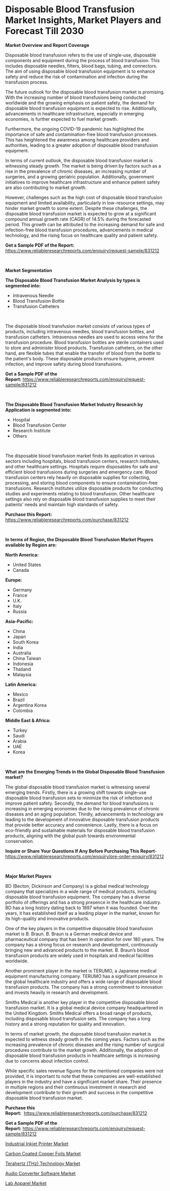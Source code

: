 <p><h1>Disposable Blood Transfusion Market Insights, Market Players and Forecast Till 2030</h1></p><p><strong>Market Overview and Report Coverage</strong></p>
<p><p>Disposable blood transfusion refers to the use of single-use, disposable components and equipment during the process of blood transfusion. This includes disposable needles, filters, blood bags, tubing, and connectors. The aim of using disposable blood transfusion equipment is to enhance safety and reduce the risk of contamination and infection during the transfusion process.</p><p>The future outlook for the disposable blood transfusion market is promising. With the increasing number of blood transfusions being conducted worldwide and the growing emphasis on patient safety, the demand for disposable blood transfusion equipment is expected to rise. Additionally, advancements in healthcare infrastructure, especially in emerging economies, is further expected to fuel market growth.</p><p>Furthermore, the ongoing COVID-19 pandemic has highlighted the importance of safe and contamination-free blood transfusion processes. This has heightened the awareness among healthcare providers and authorities, leading to a greater adoption of disposable blood transfusion equipment.</p><p>In terms of current outlook, the disposable blood transfusion market is witnessing steady growth. The market is being driven by factors such as a rise in the prevalence of chronic diseases, an increasing number of surgeries, and a growing geriatric population. Additionally, government initiatives to improve healthcare infrastructure and enhance patient safety are also contributing to market growth.</p><p>However, challenges such as the high cost of disposable blood transfusion equipment and limited availability, particularly in low-resource settings, may hinder market growth to some extent. Despite these challenges, the disposable blood transfusion market is expected to grow at a significant compound annual growth rate (CAGR) of 14.5% during the forecasted period. This growth can be attributed to the increasing demand for safe and infection-free blood transfusion procedures, advancements in medical technology, and the rising focus on healthcare quality and patient safety.</p></p>
<p><strong>Get a Sample PDF of the Report:</strong> <a href="https://www.reliableresearchreports.com/enquiry/request-sample/831212">https://www.reliableresearchreports.com/enquiry/request-sample/831212</a></p>
<p>&nbsp;</p>
<p><strong>Market Segmentation</strong></p>
<p><strong>The Disposable Blood Transfusion Market Analysis by types is segmented into:</strong></p>
<p><ul><li>Intravenous Needle</li><li>Blood Transfusion Bottle</li><li>Transfusion Catheters</li></ul></p>
<p>&nbsp;</p>
<p><p>The disposable blood transfusion market consists of various types of products, including intravenous needles, blood transfusion bottles, and transfusion catheters. Intravenous needles are used to access veins for the transfusion procedure. Blood transfusion bottles are sterile containers used to store and administer blood products. Transfusion catheters, on the other hand, are flexible tubes that enable the transfer of blood from the bottle to the patient's body. These disposable products ensure hygiene, prevent infection, and improve safety during blood transfusions.</p></p>
<p><strong>Get a Sample PDF of the Report:</strong>&nbsp;<a href="https://www.reliableresearchreports.com/enquiry/request-sample/831212">https://www.reliableresearchreports.com/enquiry/request-sample/831212</a></p>
<p>&nbsp;</p>
<p><strong>The Disposable Blood Transfusion Market Industry Research by Application is segmented into:</strong></p>
<p><ul><li>Hospital</li><li>Blood Transfusion Center</li><li>Research Institute</li><li>Others</li></ul></p>
<p>&nbsp;</p>
<p><p>The disposable blood transfusion market finds its application in various sectors including hospitals, blood transfusion centers, research institutes, and other healthcare settings. Hospitals require disposables for safe and efficient blood transfusions during surgeries and emergency care. Blood transfusion centers rely heavily on disposable supplies for collecting, processing, and storing blood components to ensure contamination-free transfusions. Research institutes utilize disposable products for conducting studies and experiments relating to blood transfusion. Other healthcare settings also rely on disposable blood transfusion supplies to meet their patients' needs and maintain high standards of safety.</p></p>
<p><strong>Purchase this Report:</strong>&nbsp; <a href="https://www.reliableresearchreports.com/purchase/831212">https://www.reliableresearchreports.com/purchase/831212</a></p>
<p>&nbsp;</p>
<p><strong>In terms of Region, the Disposable Blood Transfusion Market Players available by Region are:</strong></p>
<p>
    <p> <strong> North America: </strong>
        <ul>
            <li>United States</li>
            <li>Canada</li>
        </ul>
        </p> 
    <p> <strong> Europe: </strong>
        <ul>
            <li>Germany</li>
            <li>France</li>
            <li>U.K.</li>
            <li>Italy</li>
            <li>Russia</li>
        </ul>
        </p> 
    <p> <strong> Asia-Pacific: </strong>
        <ul>
            <li>China</li>
            <li>Japan</li>
            <li>South Korea</li>
            <li>India</li>
            <li>Australia</li>
            <li>China Taiwan</li>
            <li>Indonesia</li>
            <li>Thailand</li>
            <li>Malaysia</li>
        </ul>
        </p> 
    <p> <strong> Latin America: </strong>
        <ul>
            <li>Mexico</li>
            <li>Brazil</li>
            <li>Argentina Korea</li>
            <li>Colombia</li>
        </ul>
        </p> 
    <p> <strong> Middle East & Africa: </strong>
        <ul>
            <li>Turkey</li>
            <li>Saudi</li>
            <li>Arabia</li>
            <li>UAE</li>
            <li>Korea</li>
        </ul>
    </p>
    </p>
<p>&nbsp;</p>
<p><strong>What are the Emerging Trends in the Global Disposable Blood Transfusion market?</strong></p>
<p><p>The global disposable blood transfusion market is witnessing several emerging trends. Firstly, there is a growing shift towards single-use disposable blood transfusion sets to minimize the risk of infection and improve patient safety. Secondly, the demand for blood transfusions is increasing in emerging economies due to the rising prevalence of chronic diseases and an aging population. Thirdly, advancements in technology are leading to the development of innovative disposable transfusion products that provide better accuracy and convenience. Lastly, there is a focus on eco-friendly and sustainable materials for disposable blood transfusion products, aligning with the global push towards environmental conservation.</p></p>
<p><strong>Inquire or Share Your Questions If Any Before Purchasing This Report</strong>- <a href="https://www.reliableresearchreports.com/enquiry/pre-order-enquiry/831212">https://www.reliableresearchreports.com/enquiry/pre-order-enquiry/831212</a></p>
<p>&nbsp;</p>
<p><strong>Major Market Players</strong></p>
<p><p>BD (Becton, Dickinson and Company) is a global medical technology company that specializes in a wide range of medical products, including disposable blood transfusion equipment. The company has a diverse portfolio of offerings and has a strong presence in the healthcare industry. BD has a long history dating back to 1897 when it was founded. Over the years, it has established itself as a leading player in the market, known for its high-quality and innovative products.</p><p>One of the key players in the competitive disposable blood transfusion market is B. Braun. B. Braun is a German medical device and pharmaceutical company that has been in operation for over 180 years. The company has a strong focus on research and development, continuously bringing new and advanced products to the market. B. Braun’s blood transfusion products are widely used in hospitals and medical facilities worldwide.</p><p>Another prominent player in the market is TERUMO, a Japanese medical equipment manufacturing company. TERUMO has a significant presence in the global healthcare industry and offers a wide range of disposable blood transfusion products. The company has a strong commitment to innovation and invests heavily in research and development.</p><p>Smiths Medical is another key player in the competitive disposable blood transfusion market. It is a global medical device company headquartered in the United Kingdom. Smiths Medical offers a broad range of products, including disposable blood transfusion sets. The company has a long history and a strong reputation for quality and innovation. </p><p>In terms of market growth, the disposable blood transfusion market is expected to witness steady growth in the coming years. Factors such as the increasing prevalence of chronic diseases and the rising number of surgical procedures contribute to the market growth. Additionally, the adoption of disposable blood transfusion products in healthcare settings is increasing due to concerns about infection control.</p><p>While specific sales revenue figures for the mentioned companies were not provided, it is important to note that these companies are well-established players in the industry and have a significant market share. Their presence in multiple regions and their continuous investment in research and development contribute to their growth and success in the competitive disposable blood transfusion market.</p></p>
<p><strong>Purchase this Report:</strong>&nbsp;&nbsp;<a href="https://www.reliableresearchreports.com/purchase/831212">https://www.reliableresearchreports.com/purchase/831212</a></p>
<p></p>
<p><strong>Get a Sample PDF of the Report:</strong>&nbsp;<a href="https://www.reliableresearchreports.com/enquiry/request-sample/831212">https://www.reliableresearchreports.com/enquiry/request-sample/831212</a></p>
<p><p><a href="https://medium.com/@stephenarmstrong52/industrial-inkjet-printer-market-analysis-its-cagr-market-segmentation-and-global-industry-5c5efb73c67a">Industrial Inkjet Printer Market</a></p><p><a href="https://www.linkedin.com/pulse/carbon-coated-copper-foils-market-size-share-amp-trends-analysis/">Carbon Coated Copper Foils Market</a></p><p><a href="https://medium.com/@stephenstevens11/terahertz-thz-technology-market-competitive-analysis-market-trends-and-forecast-to-2030-6a218a1ba385">Terahertz (THz) Technology Market</a></p><p><a href="https://www.linkedin.com/pulse/audio-converter-software-market-challenges-opportunities/">Audio Converter Software Market</a></p><p><a href="https://www.linkedin.com/pulse/lab-apparel-market-size-share-amp-trends/">Lab Apparel Market</a></p></p>
